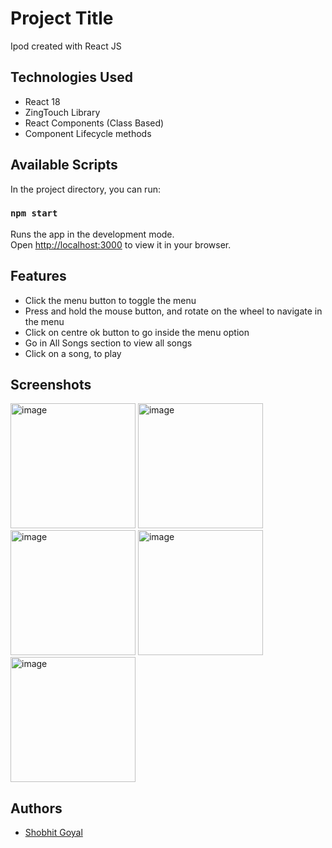 # Project Title

Ipod created with React JS

## Technologies Used

- React 18
- ZingTouch Library
- React Components (Class Based)
- Component Lifecycle methods

## Available Scripts

In the project directory, you can run:

### `npm start`

Runs the app in the development mode.\
Open [http://localhost:3000](http://localhost:3000) to view it in your browser.

## Features

- Click the menu button to toggle the menu
- Press and hold the mouse button, and rotate on the wheel to navigate in the menu
- Click on centre ok button to go inside the menu option
- Go in All Songs section to view all songs
- Click on a song, to play

## Screenshots

<img src="https://github.com/sho4516/Ipod/assets/56107905/d2cd0dc4-4dfa-47ac-b4a7-3e104bf2db66" alt="image" width="200">
<img src="https://github.com/sho4516/Ipod/assets/56107905/c4a33349-c6f6-469f-9b40-574560e383a1" alt="image" width="200">
<img src="https://github.com/sho4516/Ipod/assets/56107905/d7b63a90-901a-43a4-9bd2-0fc99a9f12a1" alt="image" width="200">
<img src="https://github.com/sho4516/Ipod/assets/56107905/a6961333-4f55-4e4f-ad31-a3de4cca6edb" alt="image" width="200">
<img src="https://github.com/sho4516/Ipod/assets/56107905/0e8f22ae-657d-483d-991d-ce50bbaade78" alt="image" width="200">

## Authors

- [Shobhit Goyal](https://github.com/sho4516)


